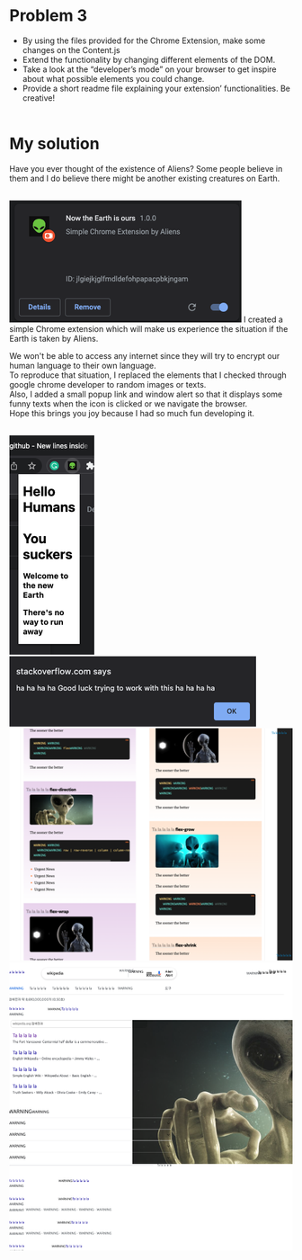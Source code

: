 # Problem 3

- By using the files provided for the Chrome Extension, make some changes on the Content.js
- Extend the functionality by changing different elements of the DOM. 
- Take a look at the “developer’s mode” on your browser to get inspire about what possible elements you could change. 
- Provide a short readme file explaining your extension’ functionalities. Be creative!
</br></br>

# My solution
Have you ever thought of the existence of Aliens? Some people believe in them and I do believe there might be another existing creatures on Earth.
</br></br>

![Sketch](/images/ext1.png)
I created a simple Chrome extension which will make us experience the situation if the Earth is taken by Aliens.



We won't be able to access any internet since they will try to encrypt our human language to their own language.
<br />
To reproduce that situation, I replaced the elements that I checked through google chrome developer to random images or texts.
<br />
Also, I added a small popup link and window alert so that it displays some funny texts when the icon is clicked or we navigate the browser.
<br /> 
Hope this brings you joy because I had so much fun developing it.
<br /> 
<br /> 




![Sketch](/images/ext2.png)
![Sketch](/images/ext3.png)
![Sketch](/images/ext4.png)
![Sketch](/images/ext5.png)

